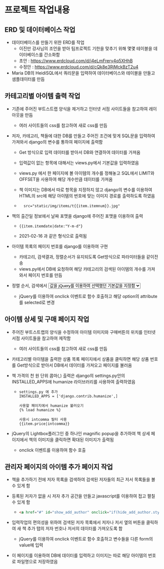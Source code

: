 # 프로젝트 작업내용

## ERD 및 데이터베이스 작업

* 데이터베이스를 만들기 위한 ERD를 작업
  * 이진만 강사님의 조언을 받아 팀프로젝트 기한을 맞추기 위해 몇몇 테이블을 데이터베이스를 간소화함
  * 초안 : https://www.erdcloud.com/d/i4eLmFrery4q5XHhB
  * 수정안 : https://www.erdcloud.com/d/cQk8e3RjMckBzT2u4
* Maria DB의 HeidiSQL에서 쿼리문을 입력하여 데이터베이스와 테이블을 만들고 샘플데이터를 만듬



## 카테고리별 아이템 출력 작업

* 기존에 주어진 부트스트랩 양식을 제거하고 인터넷 서점 사이트들을 참고하여 레이아웃을 만듬

  * 여러 사이트들의 css를 참고하여 새로 css를 만듬

* 저자, 카테고리, 책들에 대한 DB를 만들고 주어진 조건에 맞게 SQL문을 입력하여 가져와서 django의 변수를 통하여 페이지에 출력함

  * Get 방식으로 입력 데이터를 받아서 DB와 연결하여 데이터를 가져옴

  * 입력값이 없는 항목에 대해서는 views.py에서 기본값을 입력하였음

  * views.py 에서 한 페이지에 볼 아이템의 개수를 정해놓고 SQL에서 LIMIT와 OFFSET을 사용하여 해당 개수만큼 데이터를 가져옴

  * 책 이미지는 DB에서 따로 항목을 지정하지 않고 django의 변수를 이용하여 HTML의 src에 해당 아이템의 번호에 맞는 이미지 경로를 출력하도록 하였음

  * ```html
      src="static/img/items/t{{item.itemnum}}.jpg"
      ```

* 책의 출간일 정보에서 날짜 포맷을 django에 주어진 포맷을 이용하여 출력

  * ```django
    {{item.itemdate|date:"Y-m-d"}
    ```
    
  * 2021-02-16 과 같은 형식으로 출력됨

* 아이템 목록의 페이지 번호를 django를 이용하여 구현

  * 카테고리, 검색결과, 정렬순서가 유지되도록 Get방식으로 파라미터들을 같이전송
  * views.py에서 DB에 요청하여 해당 카테고리의 검색된 아이템의 개수를 가져와서 페이지 번호를 만듬

* 정렬 순서, 검색에서 <select> 항목의 <option> 값을 jQuery를 이용하여 선택했던 기본값을 지정함

  * jQuery를 이용하여 onclick 이벤트로 함수 호출하고 해당 option의 attribute를 selected로 변경



## 아이템 상세 및 구매 페이지 작업

* 주어진 부트스트랩의 양식을 수정하여 아이템 이미지와 구매버튼의 위치를 인터넷 서점 사이트들을 참고하여 제작함

  * 여러 사이트들의 css를 참고하여 새로 css를 만듬

* 카테고리별 아이템을 출력한 상품 목록 페이지에서 상품을 클릭하면 해당 상품 번호를 Get방식으로 받아서 DB에서 데이터를 가져오고 페이지를 불러옴

* 책 가격의 천 원 단위 콤마(,) 출력은 django의 settings.py안의 INSTALLED_APPS에 humanize 라이브러리를 사용하여 출력하였음

  * ```django
    settings.py 에 추가
    INSTALLED_APPS = ['django.contrib.humanize',]
    
    사용할 페이지에서 humanize 불러오기
    {% load humanize %}
    
    사용시 intcomma 필터 사용
    {{item.price|intcomma}}
    ```

* jQuery의 Lightbox플러그인 중 하나인 magnific popup을 추가하여 책 상세 페이지에서 책의 이미지을 클릭하면 확대된 이미지가 출력됨

  * onclick 이벤트를 이용하여 함수 호출



## 관리자 페이지의 아이템 추가 페이지 작업

* 책을 추가하기 전에 저자 목록을 검색하여 검색된 저자들의 최근 저서 목록들을 볼 수 있게 함

* 등록된 저자가 없을 시 저자 추가 공간을 만들고 javascript를 이용하여 접고 펼칠수 있게 함

  * ```html
    <a href="#" id="show_add_author" onclick="if(hide_add_author.style.display=='none') {hide_add_author.style.display='';show_add_author.innerText='▲접기'} else {hide_add_author.style.display='none';show_add_author.innerText='▶펼치기'}">▶펼치기</a>
    ```

* 입력작업의 편의성을 위하여 검색된 저자 목록에서 저자나 저서 옆의 버튼을 클릭하여 새 책 추가 탭의 저자 번호나 저서의 데이터를 가져오도록 함
  
  * jQuery를 이용하여 onclick 이벤트로 함수 호출하고 변수들을 다른 form의 value에 입력
  
* 이 페이지를 이용하여 DB에 데이터를 입력하고 이미지는 따로 해당 아이템의 번호로 파일명으로 저장하였음